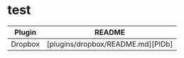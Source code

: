 test
=================

| Plugin | README |
| ------ | ------ |
| Dropbox | [plugins/dropbox/README.md][PlDb] |
